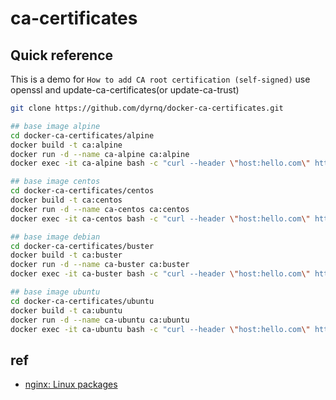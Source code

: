 # ca-certificates

## Quick reference

This is a demo for `How to add CA root certification (self-signed)` use openssl and update-ca-certificates(or update-ca-trust)

```bash
git clone https://github.com/dyrnq/docker-ca-certificates.git

## base image alpine
cd docker-ca-certificates/alpine
docker build -t ca:alpine
docker run -d --name ca-alpine ca:alpine
docker exec -it ca-alpine bash -c "curl --header \"host:hello.com\" https://127.0.0.1"

## base image centos
cd docker-ca-certificates/centos
docker build -t ca:centos
docker run -d --name ca-centos ca:centos
docker exec -it ca-centos bash -c "curl --header \"host:hello.com\" https://127.0.0.1"

## base image debian
cd docker-ca-certificates/buster
docker build -t ca:buster
docker run -d --name ca-buster ca:buster
docker exec -it ca-buster bash -c "curl --header \"host:hello.com\" https://127.0.0.1"

## base image ubuntu
cd docker-ca-certificates/ubuntu
docker build -t ca:ubuntu
docker run -d --name ca-ubuntu ca:ubuntu
docker exec -it ca-ubuntu bash -c "curl --header \"host:hello.com\" https://127.0.0.1"
```

## ref

- [nginx: Linux packages](http://nginx.org/en/linux_packages.html)